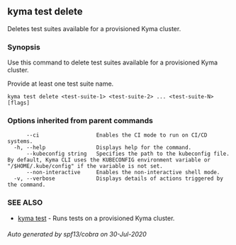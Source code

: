 ## kyma test delete

Deletes test suites available for a provisioned Kyma cluster.

### Synopsis

Use this command to delete test suites available for a provisioned Kyma cluster.

Provide at least one test suite name.

```
kyma test delete <test-suite-1> <test-suite-2> ... <test-suite-N> [flags]
```

### Options inherited from parent commands

```
      --ci                  Enables the CI mode to run on CI/CD systems.
  -h, --help                Displays help for the command.
      --kubeconfig string   Specifies the path to the kubeconfig file. By default, Kyma CLI uses the KUBECONFIG environment variable or "/$HOME/.kube/config" if the variable is not set.
      --non-interactive     Enables the non-interactive shell mode.
  -v, --verbose             Displays details of actions triggered by the command.
```

### SEE ALSO

* [kyma test](kyma_test.md)	 - Runs tests on a provisioned Kyma cluster.

###### Auto generated by spf13/cobra on 30-Jul-2020
